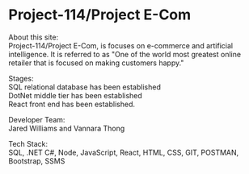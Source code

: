 # Project-114/Project E-Com

About this site: <br/>
Project-114/Project E-Com, is focuses on e-commerce and artificial intelligence. It is referred to as "One of the world most greatest online retailer that is focused on making customers happy."<br/>

Stages: <br/>
SQL relational database has been established<br/>
DotNet middle tier has been established<br/>
React front end has been established.<br/>

Developer Team: <br/>
Jared Williams and Vannara Thong

Tech Stack: <br/>
SQL, .NET C#, Node, JavaScript, React, HTML, CSS, GIT, POSTMAN, Bootstrap, SSMS
